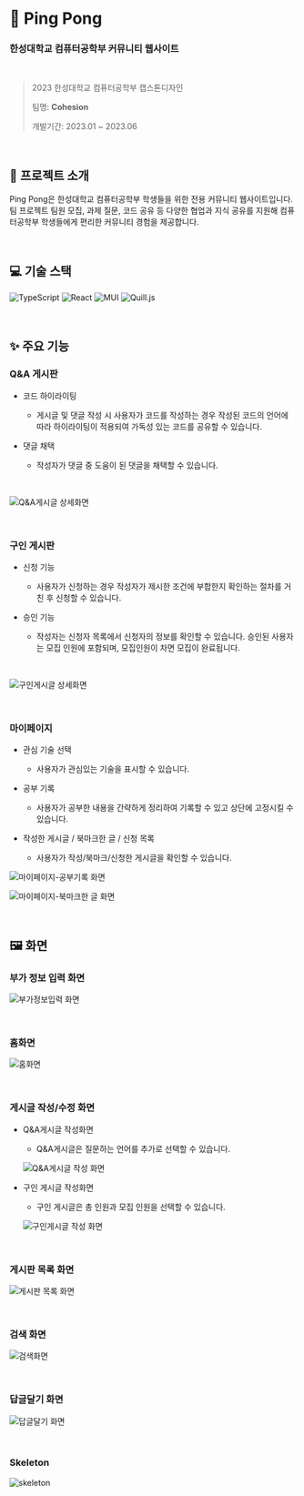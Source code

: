 # 🏓 Ping Pong

### 한성대학교 컴퓨터공학부 커뮤니티 웹사이트

<br/>

> 2023 한성대학교 컴퓨터공학부 캡스톤디자인
>
> 팀명: **Cohesion**
>
> 개발기간: 2023.01 ~ 2023.06

<br/>

## 🚀 프로젝트 소개

Ping Pong은 한성대학교 컴퓨터공학부 학생들을 위한 전용 커뮤니티 웹사이트입니다.
<br/> 팀 프로젝트 팀원 모집, 과제 질문, 코드 공유 등 다양한 협업과 지식 공유를 지원해 컴퓨터공학부 학생들에게 편리한 커뮤니티 경험을 제공합니다.

<br/>

## 💻 기술 스택

![TypeScript](https://img.shields.io/badge/TypeScript-007ACC?logo=typescript&logoColor=white)
![React](https://img.shields.io/badge/React-61DAFB?logo=react&logoColor=white)
![MUI](https://img.shields.io/badge/MUI-007FFF?logo=mui&logoColor=white)
![Quill.js](https://img.shields.io/badge/Quill.js-333333?logo=quilljs&logoColor=white)

<br/>

## ✨ 주요 기능

### Q&A 게시판

- 코드 하이라이팅

  - 게시글 및 댓글 작성 시 사용자가 코드를 작성하는 경우 작성된 코드의 언어에 따라 하이라이팅이 적용되여 가독성 있는 코드를 공유할 수 있습니다.

- 댓글 채택

  - 작성자가 댓글 중 도움이 된 댓글을 채택할 수 있습니다.

<br/>

![Q&A게시글 상세화면](https://github.com/user-attachments/assets/07657d4b-454b-47fa-af58-305274cf90b3)

<br/>

### 구인 게시판

- 신청 기능

  - 사용자가 신청하는 경우 작성자가 제시한 조건에 부합한지 확인하는 절차를 거친 후 신청할 수 있습니다.

- 승인 기능

  - 작성자는 신청자 목록에서 신청자의 정보를 확인할 수 있습니다. 승인된 사용자는 모집 인원에 포함되며, 모집인원이 차면 모집이 완료됩니다.

<br/>

![구인게시글 상세화면](https://github.com/user-attachments/assets/53634ec7-623f-4111-b71e-43f7b8739816)

<br/>

### 마이페이지

- 관심 기술 선택

  - 사용자가 관심있는 기술을 표시할 수 있습니다.

- 공부 기록

  - 사용자가 공부한 내용을 간략하게 정리하여 기록할 수 있고 상단에 고정시킬 수 있습니다.

- 작성한 게시글 / 북마크한 글 / 신청 목록

  - 사용자가 작성/북마크/신청한 게시글을 확인할 수 있습니다.

![마이페이지-공부기록 화면](https://github.com/user-attachments/assets/3c9b5ea5-a45f-4dc2-ae74-d006cd35b8ab)

![마이페이지-북마크한 글 화면](https://github.com/user-attachments/assets/cc644024-17c7-4300-a0fa-469994cba56b)

<br/>

## 🖼️ 화면

### 부가 정보 입력 화면

![부가정보입력 화면](https://github.com/user-attachments/assets/746790a6-1495-48f5-904c-c8853fc95d01)

<br/>

### 홈화면

![홈화면](https://github.com/user-attachments/assets/b1f99127-2a3e-4eeb-a00f-11b587f73f52)

<br/>

### 게시글 작성/수정 화면

- Q&A게시글 작성화면

  - Q&A게시글은 질문하는 언어를 추가로 선택할 수 있습니다.

  ![Q&A게시글 작성 화면](https://github.com/user-attachments/assets/14216a72-16ef-4576-8467-21916547755f)

- 구인 게시글 작성화면

  - 구인 게시글은 총 인원과 모집 인원을 선택할 수 있습니다.

  ![구인게시글 작성 화면](https://github.com/user-attachments/assets/7fa90cd9-fc9e-4a7f-8a9d-fb2b007c3b91)

<br/>

### 게시판 목록 화면

![게시판 목록 화면](https://github.com/user-attachments/assets/34d903fd-423a-4cfe-9933-87a9b495d2b6)

<br/>

### 검색 화면

![검색화면](https://github.com/user-attachments/assets/e88c341a-2bf0-42bd-b340-2b892780a2e4)

<br/>

### 답글달기 화면

![답글달기 화면](https://github.com/user-attachments/assets/3d08129f-da6a-42a8-a79f-36d442f503a7)

<br/>

### Skeleton

![skeleton](https://github.com/user-attachments/assets/65c13ffb-92c9-4e05-837a-089f518b0070)

